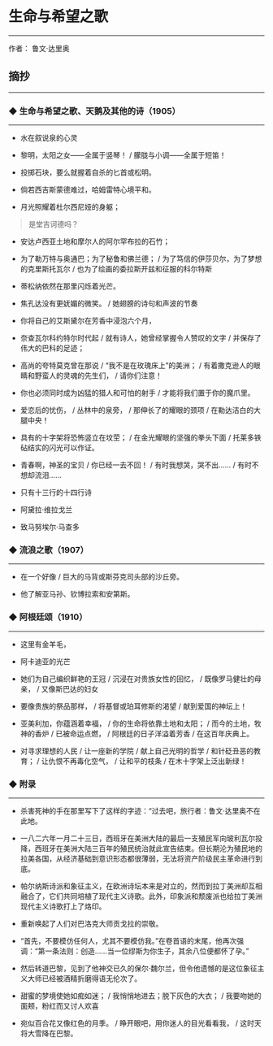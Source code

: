 # 生命与希望之歌
----


作者：  鲁文·达里奥

## 摘抄
---

### ◆  生命与希望之歌、天鹅及其他的诗（1905）
------

- 水在叙说泉的心灵

- 黎明，太阳之女——全属于竖琴！ / 朦胧与小调——全属于短笛！

- 投掷石块，要么就握着自杀的匕首或松明。

- 倘若西吉斯蒙德难过，哈姆雷特心境平和。

- 月光照耀着杜尔西尼娅的身躯；
> 是堂吉诃德吗？

- 安达卢西亚土地和摩尔人的阿尔罕布拉的石竹；

- 为了勒万特与奥通巴；为了秘鲁和佛兰德； / 为了笃信的伊莎贝尔，为了梦想的克里斯托瓦尔 / 也为了绘画的委拉斯开兹和征服的科尔特斯

- 蒂松纳依然在那里闪烁着光芒。

- 焦孔达没有更妩媚的微笑。 / 她翅膀的诗句和声波的节奏

- 你将自己的艾斯黛尔在芳香中浸泡六个月，

- 奈查瓦尔科约特尔时代起 / 就有诗人，她曾经掌握令人赞叹的文字 / 并保存了伟大的巴科的足迹；

- 高尚的夸特莫克曾在那说 / “我不是在玫瑰床上”的美洲； / 有着撒克逊人的眼睛和野蛮人的灵魂的先生们， / 请你们注意！

- 你也必须同时成为凶猛的猎人和可怕的射手 / 才能将我们置于你的魔爪里。

- 爱恋后的忧伤， / 丛林中的泉旁， / 那伸长了的耀眼的颈项 / 在勒达洁白的大腿中央！

- 具有的十字架将恐怖竖立在坟茔； / 在金光耀眼的坚强的拳头下面 / 托莱多铁砧结实的闪光可以作证。

- 青春啊，神圣的宝贝 / 你已经一去不回！ / 有时我想哭，哭不出…… / 有时不想却流泪……

- 只有十三行的十四行诗

- 阿黛拉·维拉戈兰

- 致马努埃尔·马查多

### ◆  流浪之歌（1907）
------

- 在一个好像  / 巨大的马背或斯芬克司头部的沙丘旁。

- 他了解亚马孙、钦博拉索和安第斯。

### ◆  阿根廷颂（1910）
------

- 这里有金羊毛，

- 阿卡迪亚的光芒

- 她们为自己编织鲜艳的王冠 / 沉浸在对贵族女性的回忆， / 既像罗马健壮的母亲， / 又像斯巴达的妇女

- 要像贵族的祭品那样， / 将基督或珀耳修斯的渴望 / 献到爱国的神坛上！

- 亚美利加，你蕴涵着幸福， / 你的生命将依靠土地和太阳； / 而今的土地，牧神的香炉 / 已被命运点燃， / 阿根廷的日子洋溢着芳香 / 在这百年庆典上。

- 对寻求理想的人民 / 让一座新的学院 / 献上自己光明的哲学 / 和针砭丑恶的教育； / 让仇恨不再毒化空气， / 让和平的枝条 / 在木十字架上泛出新绿！

### ◆  附录
------

- 杀害死神的手在那里写下了这样的字迹：“过去吧，旅行者：鲁文·达里奥不在此地。

- 一八二六年一月二十三日，西班牙在美洲大陆的最后一支殖民军向玻利瓦尔投降，西班牙在美洲大陆三百年的殖民统治就此宣告结束。但长期沦为殖民地的拉美各国，从经济基础到意识形态都很薄弱，无法将资产阶级民主革命进行到底。

- 帕尔纳斯诗派和象征主义，在欧洲诗坛本来是对立的，然而到拉丁美洲却互相融合了，它们共同培植了现代主义诗歌。此外，印象派和颓废派也给拉丁美洲现代主义诗歌打上了烙印。

- 重新唤起了人们对巴洛克大师贡戈拉的崇敬。

- “首先，不要模仿任何人，尤其不要模仿我。”在卷首语的末尾，他再次强调：“第一条法则：创造……当一位缪斯为你生子，其余八位便都怀了孕。”

- 然后转道巴黎，见到了他神交已久的保尔·魏尔兰，但令他遗憾的是这位象征主义大师已经被酒精折磨得语无伦次了。

- 甜蜜的梦境使她如痴如迷； / 我悄悄地进去；脱下灰色的大衣； / 我要吻她的面颊，粉红而又讨人欢喜
 
- 宛似百合花又像红色的月季。 / 睁开眼吧，用你迷人的目光看看我， / 这时天将大雪降在巴黎。

